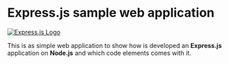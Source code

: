 # Express.js sample web application

[![Express.js Logo](https://expressjs.com/images/express-facebook-share.png)](https://expressjs.com)

This is as simple web application to show how is developed an **Express.js** application on **Node.js** and which code elements comes with it.